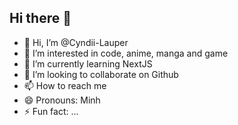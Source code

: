 ## Hi there 👋

- 👋 Hi, I’m @Cyndii-Lauper
- 👀 I’m interested in code, anime, manga and game
- 🌱 I’m currently learning NextJS
- 💞️ I’m looking to collaborate on Github
- 📫 How to reach me 
- 😄 Pronouns: Minh
- ⚡ Fun fact: ...

